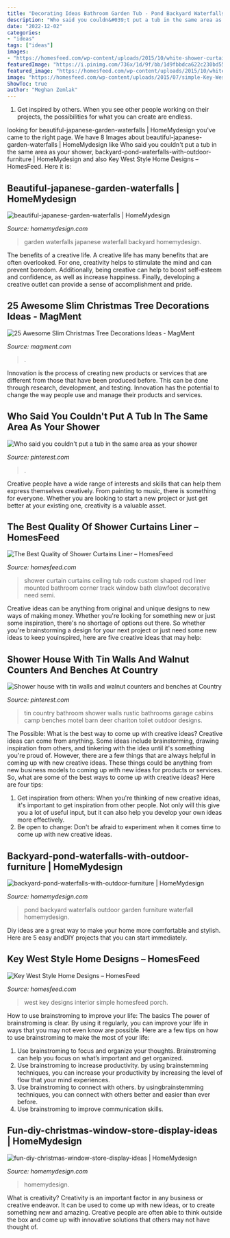 ```yaml
---
title: "Decorating Ideas Bathroom Garden Tub - Pond Backyard Waterfalls Outdoor Garden Furniture Waterfall Homemydesign"
description: "Who said you couldn&#039;t put a tub in the same area as your shower"
date: "2022-12-02"
categories:
- "ideas"
tags: ["ideas"]
images:
- "https://homesfeed.com/wp-content/uploads/2015/10/white-shower-curtain-liner-near-green-curtain-and-glass-window-and-white-bathtub-and-white-water-closet-with-flowers-picture2.jpg"
featuredImage: "https://i.pinimg.com/736x/1d/9f/bb/1d9fbbdca622c230bd55f1756ac9326c--deer-camp-decor-tin-walls.jpg"
featured_image: "https://homesfeed.com/wp-content/uploads/2015/10/white-shower-curtain-liner-near-green-curtain-and-glass-window-and-white-bathtub-and-white-water-closet-with-flowers-picture2.jpg"
image: "https://homesfeed.com/wp-content/uploads/2015/07/simple-Key-West-interior-design-with-a-pair-of-wood-chairs-and-L-shape-sofa-with-high-built-in-headrest-feature.jpg"
ShowToc: true
author: "Meghan Zemlak"
---
```



1. Get inspired by others. When you see other people working on their projects, the possibilities for what you can create are endless.

	

		
looking for beautiful-japanese-garden-waterfalls | HomeMydesign you've came to the right page. We have 8 Images about beautiful-japanese-garden-waterfalls | HomeMydesign like Who said you couldn&#039;t put a tub in the same area as your shower, backyard-pond-waterfalls-with-outdoor-furniture | HomeMydesign and also Key West Style Home Designs – HomesFeed. Here it is:
		
    
## Beautiful-japanese-garden-waterfalls | HomeMydesign

<img loading=lazy src="https://homemydesign.com/wp-content/uploads/2015/08/beautiful-japanese-garden-waterfalls.jpg" onerror="this.onerror=null;this.src='https://tse4.mm.bing.net/th?id=OIP.VYFPCZQhTXGDsA3IzsOGmQHaLZ&amp;pid=15.1';" alt="beautiful-japanese-garden-waterfalls | HomeMydesign">

_Source: homemydesign.com_

>garden waterfalls japanese waterfall backyard homemydesign. 

	

The benefits of a creative life.
A creative life has many benefits that are often overlooked. For one, creativity helps to stimulate the mind and can prevent boredom. Additionally, being creative can help to boost self-esteem and confidence, as well as increase happiness. Finally, developing a creative outlet can provide a sense of accomplishment and pride.

    
## 25 Awesome Slim Christmas Tree Decorations Ideas - MagMent

<img loading=lazy src="https://magment.com/wp-content/uploads/2016/10/The-Train-around-Christmas-Tree-Candy.jpg" onerror="this.onerror=null;this.src='https://tse1.mm.bing.net/th?id=OIP.W7LjN1I9OgolPqgR088R9gHaLI&amp;pid=15.1';" alt="25 Awesome Slim Christmas Tree Decorations Ideas - MagMent">

_Source: magment.com_

>. 

	

Innovation is the process of creating new products or services that are different from those that have been produced before. This can be done through research, development, and testing. Innovation has the potential to change the way people use and manage their products and services.

    
## Who Said You Couldn&#039;t Put A Tub In The Same Area As Your Shower

<img loading=lazy src="https://i.pinimg.com/736x/0f/19/44/0f194467c3ed21b1c908100092fc8198.jpg" onerror="this.onerror=null;this.src='https://tse4.mm.bing.net/th?id=OIP.ZS_0vx3Oo_c829ZgIoXUwgHaLK&amp;pid=15.1';" alt="Who said you couldn&#039;t put a tub in the same area as your shower">

_Source: pinterest.com_

>. 

	

Creative people have a wide range of interests and skills that can help them express themselves creatively. From painting to music, there is something for everyone. Whether you are looking to start a new project or just get better at your existing one, creativity is a valuable asset.

    
## The Best Quality Of Shower Curtains Liner – HomesFeed

<img loading=lazy src="https://homesfeed.com/wp-content/uploads/2015/10/white-shower-curtain-liner-near-green-curtain-and-glass-window-and-white-bathtub-and-white-water-closet-with-flowers-picture2.jpg" onerror="this.onerror=null;this.src='https://tse4.mm.bing.net/th?id=OIP.m16fKhsirTmvP1BKRGuAxwAAAA&amp;pid=15.1';" alt="The Best Quality of Shower Curtains Liner – HomesFeed">

_Source: homesfeed.com_

>shower curtain curtains ceiling tub rods custom shaped rod liner mounted bathroom corner track window bath clawfoot decorative need semi. 

	

Creative ideas can be anything from original and unique designs to new ways of making money. Whether you're looking for something new or just some inspiration, there's no shortage of options out there. So whether you're brainstorming a design for your next project or just need some new ideas to keep youinspired, here are five creative ideas that may help: 

    
## Shower House With Tin Walls And Walnut Counters And Benches At Country

<img loading=lazy src="https://i.pinimg.com/736x/1d/9f/bb/1d9fbbdca622c230bd55f1756ac9326c--deer-camp-decor-tin-walls.jpg" onerror="this.onerror=null;this.src='https://tse2.mm.bing.net/th?id=OIP.OVLXFjNmlnNRvA-pkhU9iQHaNK&amp;pid=15.1';" alt="Shower house with tin walls and walnut counters and benches at Country">

_Source: pinterest.com_

>tin country bathroom shower walls rustic bathrooms garage cabins camp benches motel barn deer chariton toilet outdoor designs. 

	

The Possible: What is the best way to come up with creative ideas?
Creative ideas can come from anything. Some ideas include brainstorming, drawing inspiration from others, and tinkering with the idea until it's something you're proud of. However, there are a few things that are always helpful in coming up with new creative ideas. These things could be anything from new business models to coming up with new ideas for products or services. So, what are some of the best ways to come up with creative ideas? Here are four tips: 
1) Get inspiration from others: When you're thinking of new creative ideas, it's important to get inspiration from other people. Not only will this give you a lot of useful input, but it can also help you develop your own ideas more effectively. 
2) Be open to change: Don't be afraid to experiment when it comes time to come up with new creative ideas.

    
## Backyard-pond-waterfalls-with-outdoor-furniture | HomeMydesign

<img loading=lazy src="https://homemydesign.com/wp-content/uploads/2015/08/backyard-pond-waterfalls-with-outdoor-furniture.jpg" onerror="this.onerror=null;this.src='https://tse4.mm.bing.net/th?id=OIP.BHcs7BmkVc1aDiNZSZw8fwHaLH&amp;pid=15.1';" alt="backyard-pond-waterfalls-with-outdoor-furniture | HomeMydesign">

_Source: homemydesign.com_

>pond backyard waterfalls outdoor garden furniture waterfall homemydesign. 

	

Diy ideas are a great way to make your home more comfortable and stylish. Here are 5 easy andDIY projects that you can start immediately.

    
## Key West Style Home Designs – HomesFeed

<img loading=lazy src="https://homesfeed.com/wp-content/uploads/2015/07/simple-Key-West-interior-design-with-a-pair-of-wood-chairs-and-L-shape-sofa-with-high-built-in-headrest-feature.jpg" onerror="this.onerror=null;this.src='https://tse2.mm.bing.net/th?id=OIP.7eVdEol1Yaz_NM78wNQ9hgHaLH&amp;pid=15.1';" alt="Key West Style Home Designs – HomesFeed">

_Source: homesfeed.com_

>west key designs interior simple homesfeed porch. 

	

How to use brainstroming to improve your life: The basics
The power of brainstroming is clear. By using it regularly, you can improve your life in ways that you may not even know are possible. Here are a few tips on how to use brainstroming to make the most of your life: 
1. Use brainstroming to focus and organize your thoughts. Brainstroming can help you focus on what’s important and get organized. 
2. Use brainstroming to increase productivity. by using brainstemming techniques, you can increase your productivity by increasing the level of flow that your mind experiences. 
3. Use brainstroming to connect with others. by usingbrainstemming techniques, you can connect with others better and easier than ever before. 
4. Use brainstroming to improve communication skills.

    
## Fun-diy-christmas-window-store-display-ideas | HomeMydesign

<img loading=lazy src="https://homemydesign.com/wp-content/uploads/2019/12/fun-diy-christmas-window-store-display-ideas.jpg" onerror="this.onerror=null;this.src='https://tse2.mm.bing.net/th?id=OIP.BklglxYY6Icn0P-i18tR7gHaLO&amp;pid=15.1';" alt="fun-diy-christmas-window-store-display-ideas | HomeMydesign">

_Source: homemydesign.com_

>homemydesign. 

	

What is creativity?
Creativity is an important factor in any business or creative endeavor. It can be used to come up with new ideas, or to create something new and amazing. Creative people are often able to think outside the box and come up with innovative solutions that others may not have thought of.

